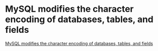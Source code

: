 # MySQL modifies the character encoding of databases, tables, and fields
[MySQL modifies the character encoding of databases, tables, and fields](https://aiwithcloud.com/2022/09/15/mysql_modifies_the_character_encoding_of_databases_tables_and_fields/)